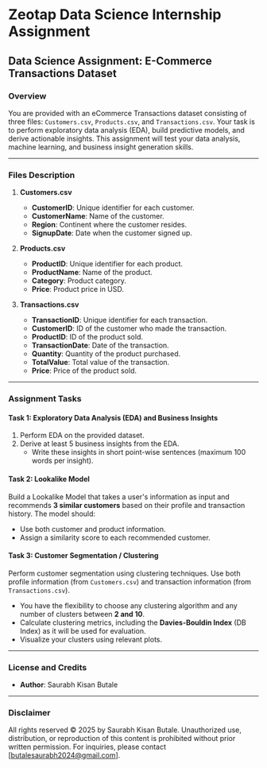 # Zeotap Data Science Internship Assignment

## Data Science Assignment: E-Commerce Transactions Dataset

### Overview
You are provided with an eCommerce Transactions dataset consisting of three files: `Customers.csv`, `Products.csv`, and `Transactions.csv`. Your task is to perform exploratory data analysis (EDA), build predictive models, and derive actionable insights. This assignment will test your data analysis, machine learning, and business insight generation skills.

---

### Files Description

1. **Customers.csv**
   - **CustomerID**: Unique identifier for each customer.
   - **CustomerName**: Name of the customer.
   - **Region**: Continent where the customer resides.
   - **SignupDate**: Date when the customer signed up.

2. **Products.csv**
   - **ProductID**: Unique identifier for each product.
   - **ProductName**: Name of the product.
   - **Category**: Product category.
   - **Price**: Product price in USD.

3. **Transactions.csv**
   - **TransactionID**: Unique identifier for each transaction.
   - **CustomerID**: ID of the customer who made the transaction.
   - **ProductID**: ID of the product sold.
   - **TransactionDate**: Date of the transaction.
   - **Quantity**: Quantity of the product purchased.
   - **TotalValue**: Total value of the transaction.
   - **Price**: Price of the product sold.

---

### Assignment Tasks

#### Task 1: Exploratory Data Analysis (EDA) and Business Insights
1. Perform EDA on the provided dataset.
2. Derive at least 5 business insights from the EDA.
   - Write these insights in short point-wise sentences (maximum 100 words per insight).

#### Task 2: Lookalike Model
Build a Lookalike Model that takes a user's information as input and recommends **3 similar customers** based on their profile and transaction history. The model should:
- Use both customer and product information.
- Assign a similarity score to each recommended customer.

#### Task 3: Customer Segmentation / Clustering
Perform customer segmentation using clustering techniques. Use both profile information (from `Customers.csv`) and transaction information (from `Transactions.csv`).
- You have the flexibility to choose any clustering algorithm and any number of clusters between **2 and 10**.
- Calculate clustering metrics, including the **Davies-Bouldin Index** (DB Index) as it will be used for evaluation.
- Visualize your clusters using relevant plots.
---

### License and Credits
- **Author**: Saurabh Kisan Butale   

---

### Disclaimer
All rights reserved © 2025 by Saurabh Kisan Butale. Unauthorized use, distribution, or reproduction of this content is prohibited without prior written permission. For inquiries, please contact [butalesaurabh2024@gmail.com].
